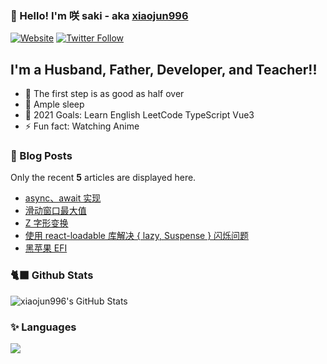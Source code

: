 ### 👋 Hello! I'm 咲 saki - aka [xiaojun996][website]

[![Website](https://img.shields.io/website?label=xiaojun996.top&style=for-the-badge&url=https%3A%2F%2Fxiaojun996.top)][website]
[![Twitter Follow](https://img.shields.io/twitter/follow/Luka_ai?color=1DA1F2&logo=twitter&style=for-the-badge)][follow-twitter]

## I'm a Husband, Father, Developer, and Teacher!!

- 🚶 The first step is as good as half over
- 🥱 Ample sleep
- 🚀 2021 Goals: Learn English LeetCode TypeScript Vue3
- ⚡ Fun fact: Watching Anime

### 📖 Blog Posts

Only the recent **5** articles are displayed here.

<!-- BLOG-POST-LIST:START -->

- [async、await 实现](https://xiaojun996.top/pages/69ae26/)
- [滑动窗口最大值](https://xiaojun996.top/pages/dcc26d/)
- [Z 字形变换](https://xiaojun996.top/pages/c357bf/)
- [使用 react-loadable 库解决 { lazy, Suspense } 闪烁问题](https://xiaojun996.top/pages/6e530c/)
- [黑苹果 EFI](https://xiaojun996.top/pages/b8569d/)

<!-- BLOG-POST-LIST:END -->

### 🐈‍⬛ Github Stats

<img alt="xiaojun996's GitHub Stats" src="https://github-readme-stats.vercel.app/api?username=xiaojun996&theme=cobalt&show_icons=true" />

### ✨ Languages

<img src="https://github-readme-stats.vercel.app/api/top-langs/?username=xiaojun996&layout=compact&theme=cobalt" >

[website]: https://xiaojun996.top
[twitter]: https://twitter.com/Luka_ai
[follow-twitter]: https://twitter.com/intent/follow?original_referer=https%3A%2F%2Fgithub.com%2FLuka_ai&screen_name=Luka_ai
